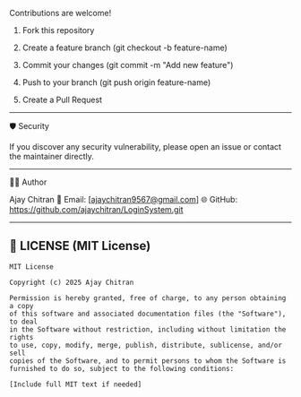Contributions are welcome!

1. Fork this repository


2. Create a feature branch (git checkout -b feature-name)


3. Commit your changes (git commit -m "Add new feature")


4. Push to your branch (git push origin feature-name)


5. Create a Pull Request




---

🛡️ Security

If you discover any security vulnerability, please open an issue or contact the maintainer directly.


---

👨‍💻 Author

Ajay Chitran
📧 Email: [ajaychitran9567@gmail.com]
🌐 GitHub: https://github.com/ajaychitran/LoginSystem.git

---

## 📄 **LICENSE (MIT License)**

```text
MIT License

Copyright (c) 2025 Ajay Chitran

Permission is hereby granted, free of charge, to any person obtaining a copy
of this software and associated documentation files (the "Software"), to deal
in the Software without restriction, including without limitation the rights
to use, copy, modify, merge, publish, distribute, sublicense, and/or sell
copies of the Software, and to permit persons to whom the Software is
furnished to do so, subject to the following conditions:

[Include full MIT text if needed]
